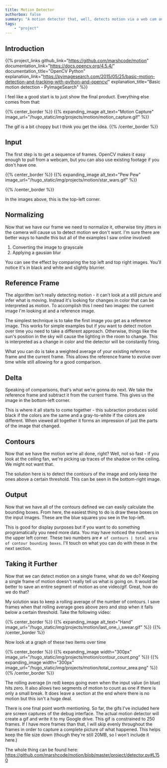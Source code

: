```yaml
---
title: Motion Detector
authorbox: false
summary: "A motion detector that, well, detects motion via a web cam and uploads it to google drive"
tags:
    - "project"
---
```


## Introduction
{{% project_links
github_link="https://github.com/marshcode/motion"
documentation_link="https://docs.opencv.org/4.5.4/"
documentation_title="OpenCV Python"
explanation_link="https://pyimagesearch.com/2015/05/25/basic-motion-detection-and-tracking-with-python-and-opencv/"
explanation_title="Basic motion detection - PyImageSearch"
%}}

I feel like a good start is to just show the final product. Everything else comes from that:

{{% center_border %}}
{{% expanding_image alt_text="Motion Capture" image_url="/hugo_static/img/projects/motion/motion_capture.gif" %}}

The gif is a bit choppy but I think you get the idea.
{{% /center_border %}}

## Input

The first step is to get a sequence of frames. OpenCV makes it easy enough to pull from a webcam, but you can also use existing footage if you don't have one.

{{% center_border %}}
{{% expanding_image alt_text="Pew Pew" image_url="/hugo_static/img/projects/motion/star_wars.gif" %}}

{{% /center_border %}}

In the images above, this is the top-left corner.

## Normalizing

Now that we have our frame we need to normalize it, otherwise tiny jitters in the camera will cause us to detect motion we don't want. I'm sure there are better ways to handle this but all of the examples I saw online involved:

1. Converting the image to grayscale
2. Applying a gausian blur

You can see the effect by comparing the top left and top right images.  You'll notice it's in black and white and slightly blurrier.

## Reference Frame

The algorithm isn't really detecting motion - it can't look at a still picture and infer what is moving. Instead it's looking for changes in color that can be interpreted as motion. To accomplish this I need two images: the current image I'm looking at and a reference image. 

The simplest technique is to take the first image you get as a reference image. This works for simple examples but if you want to detect motion over time you need to take a different approach. Otherwise, things like the sun's position in the sky will cause the lighting in the room to change. This is interpreted as a change in color and the detector will be constantly firing. 

What you can do is take a weighted average of your existing reference frame and the current frame. This allows the reference frame to evolve over time while still allowing for a good comparison.

## Delta

Speaking of comparisons, that's what we're gonna do next. We take the reference frame and subtract it from the current frame. This gives us the image in the bottom-left corner. 

This is where it all starts to come together - this subraction produces solid black if the colors are the same and a gray-to-white if the colors are different. When viewed all together it forms an impression of just the parts of the image that changed. 

## Contours

Now that we have the motion we're all done, right? Well, not so fast - if you look at the ceiling fan, we're picking up traces of the shadow on the ceiling. We might not want that. 

The solution here is to detect the contours of the image and only keep the ones above a certain threshold. This can be seen in the bottom-right image. 

## Output

Now that we have all of the contours defined we can easily calculate the bounding boxes. From here, the easiest thing to do is draw these boxes on the input images. These are the blue squares you see in the top-left. 

This is good for display purposes but if you want to do something programatically you need more data. You may have noticed the numbers in the upper left corner. These two numbers are `# of contours | total area of contour bounding boxes`. I'll touch on what you can do with these in the next section.

## Taking it Further

Now that we can detect motion on a single frame, what do we do? Keeping a single frame of motion doesn't really tell us what is going on. It would be better to save an entire segment of motion as one video/gif. Great, how do we do that?

My solution was to keep a rolling average of the number of contours. I save frames when that rolling average goes above zero and stop when it falls below a certain threshold. Take the following video:

{{% center_border %}}
{{% expanding_image alt_text="Hand" image_url="/hugo_static/img/projects/motion/last_one_i_swear.gif" %}}
{{% /center_border %}}

Now look at a graph of these two items over time

{{% center_border %}}
{{% expanding_image width="300px" image_url="/hugo_static/img/projects/motion/contour_count.png" %}}
{{% expanding_image width="300px" image_url="/hugo_static/img/projects/motion/total_contour_area.png" %}}
{{% /center_border %}}

The rolling average (in red) keeps going even when the input value (in blue) hits zero. It also allows two segments of motion to count as one if there is only a small break.  It does leave a section at the end where there is no motion but this isn't a huge deal.

There is one final point worth mentioning. So far, the gifs I've included here are screen captures of the debug interface. The actual motion detector will create a gif and write it to my Google drive. This gif is constrained to 250 frames. If I have more frames than that, I will skip evenly throughout the frames in order to capture a complete picture of what happened. This helps keep the file size down (though they're still 20MB, so I won't include it here.)

The whole thing can be found here: https://github.com/marshcode/motion/blob/master/project/detector.py#L150